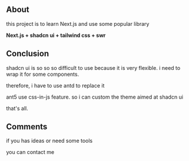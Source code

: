 ## About
this project is to learn Next.js and use some popular library

**Next.js + shadcn ui + tailwind css + swr**

## Conclusion
shadcn ui is so so so difficult to use because it is very flexible. i need to wrap it for some components.

therefore, i have to use antd to replace it

ant5 use css-in-js feature. so i can custom the theme aimed at shadcn ui

that's all.

## Comments
if you has ideas or need some tools

you can contact me
